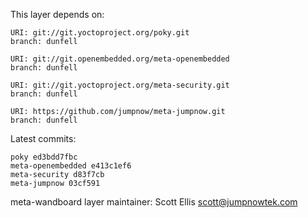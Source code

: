 This layer depends on:

    URI: git://git.yoctoproject.org/poky.git
    branch: dunfell

    URI: git://git.openembedded.org/meta-openembedded
    branch: dunfell

    URI: git://git.yoctoproject.org/meta-security.git
    branch: dunfell

    URI: https://github.com/jumpnow/meta-jumpnow.git
    branch: dunfell

Latest commits:

    poky ed3bdd7fbc
    meta-openembedded e413c1ef6
    meta-security d83f7cb
    meta-jumpnow 03cf591

meta-wandboard layer maintainer: Scott Ellis <scott@jumpnowtek.com>

